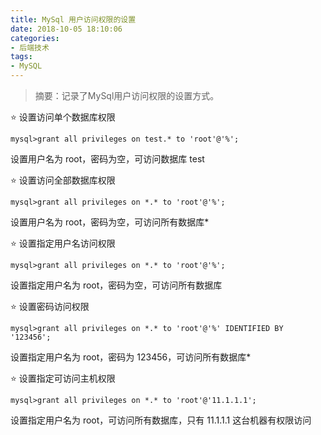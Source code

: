 ```yaml
---
title: MySql 用户访问权限的设置
date: 2018-10-05 18:10:06
categories:
- 后端技术
tags:
- MySQL
---
```


> 摘要：记录了MySql用户访问权限的设置方式。

<!-- more -->

⭐ 设置访问单个数据库权限
```
mysql>grant all privileges on test.* to 'root'@'%';
```

设置用户名为 root，密码为空，可访问数据库 test

⭐ 设置访问全部数据库权限
```
mysql>grant all privileges on *.* to 'root'@'%';
```
设置用户名为 root，密码为空，可访问所有数据库*


⭐ 设置指定用户名访问权限
```
mysql>grant all privileges on *.* to 'root'@'%';
```
设置指定用户名为 root，密码为空，可访问所有数据库

⭐ 设置密码访问权限
```
mysql>grant all privileges on *.* to 'root'@'%' IDENTIFIED BY '123456';
```
设置指定用户名为 root，密码为 123456，可访问所有数据库*


⭐ 设置指定可访问主机权限
```
mysql>grant all privileges on *.* to 'root'@'11.1.1.1';
```
设置指定用户名为 root，可访问所有数据库，只有 11.1.1.1 这台机器有权限访问
